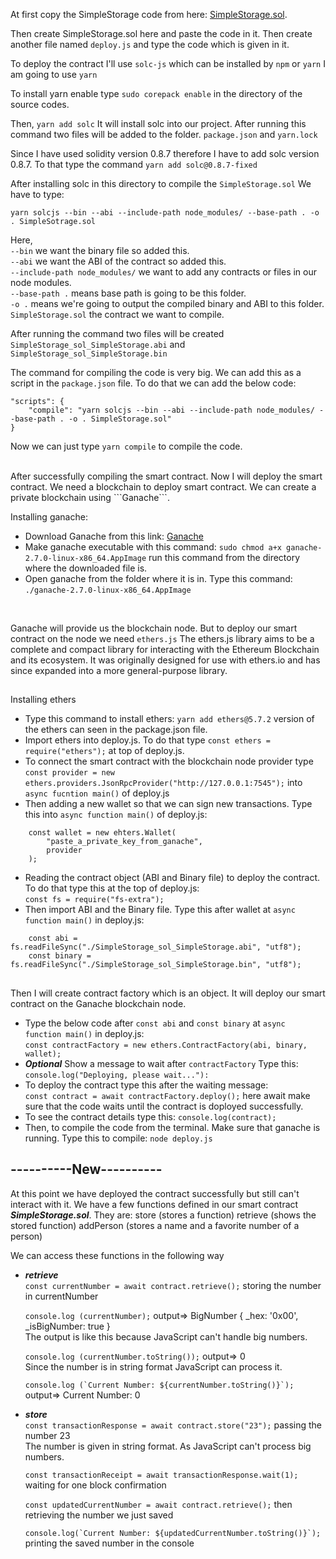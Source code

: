 At first copy the SimpleStorage code from here: [SimpleStorage.sol](https://github.com/MohammadRokib/Solidity-Basics/blob/main/contracts/SimpleStorage.sol).

Then create SimpleStorage.sol here and paste the code in it. Then create another file named ```deploy.js``` and type the code which is given in it.

To deploy the contract I'll use ```solc-js``` which can be installed by ```npm``` or ```yarn``` I am going to use ```yarn```

To install yarn enable type ```sudo corepack enable``` in the directory of the source codes.

Then, ```yarn add solc``` It will install solc into our project. After running this command two files will be added to the folder. ```package.json``` and ```yarn.lock```

Since I have used solidity version 0.8.7 therefore I have to add solc version 0.8.7. To that type the command ```yarn add solc@0.8.7-fixed```

After installing solc in this directory to compile the ```SimpleStorage.sol``` We have to type:
```
yarn solcjs --bin --abi --include-path node_modules/ --base-path . -o . SimpleSotrage.sol
```

Here,<br>
```--bin``` we want the binary file so added this.<br>
```--abi``` we want the ABI of the contract so added this.<br>
```--include-path node_modules/``` we want to add any contracts or files in our node modules.<br>
```--base-path .``` means base path is going to be this folder.<br>
```-o .``` means we're going to output the compiled binary and ABI to this folder.<br>
```SimpleStorage.sol``` the contract we want to compile.

After running the command two files will be created ```SimpleStorage_sol_SimpleStorage.abi``` and ```SimpleStorage_sol_SimpleStorage.bin```

The command for compiling the code is very big. We can add this as a script in the ```package.json``` file. To do that we can add the below code:
```
"scripts": {
    "compile": "yarn solcjs --bin --abi --include-path node_modules/ --base-path . -o . SimpleStorage.sol"
}
```
Now we can just type ```yarn compile``` to compile the code.

<br>
After successfully compiling the smart contract. Now I will deploy the smart contract. We need a blockchain to deploy smart contract. We can create a private blockchain using ```Ganache```.

Installing ganache:
- Download Ganache from this link: [Ganache](https://trufflesuite.com/ganache/)
- Make ganache executable with this command: ```sudo chmod a+x ganache-2.7.0-linux-x86_64.AppImage```
  run this command from the directory where the downloaded file is.
- Open ganache from the folder where it is in. Type this command: ```./ganache-2.7.0-linux-x86_64.AppImage```
<br>

Ganache will provide us the blockchain node. But to deploy our smart contract on the node we need ```ethers.js``` The ethers.js library aims to be a complete and compact library for interacting with the Ethereum Blockchain and its ecosystem. It was originally designed for use with ethers.io and has since expanded into a more general-purpose library.

##

Installing ethers
- Type this command to install ethers: ```yarn add ethers@5.7.2``` version of the ethers can seen in the package.json file.
- Import ethers into deploy.js. To do that type ```const ethers = require("ethers");``` at top of deploy.js.
- To connect the smart contract with the blockchain node provider type <br>
```const provider = new ethers.providers.JsonRpcProvider("http://127.0.0.1:7545");``` into ```async fucntion main()``` of deploy.js
- Then adding a new wallet so that we can sign new transactions. Type this into ```async function main()``` of deploy.js:
```
    const wallet = new ehters.Wallet(
        "paste_a_private_key_from_ganache",
        provider
    );
```
- Reading the contract object (ABI and Binary file) to deploy the contract. To do that type this at the top of deploy.js: <br>
```const fs = require("fs-extra");```
- Then import ABI and the Binary file. Type this after wallet at ```async function main()``` in deploy.js: <br>
```
    const abi = fs.readFileSync("./SimpleStorage_sol_SimpleStorage.abi", "utf8");
    const binary = fs.readFileSync("./SimpleStorage_sol_SimpleStorage.bin", "utf8");
```
##

Then I will create contract factory which is an object. It will deploy our smart contract on the Ganache blockchain node.
- Type the below code after ```const abi``` and ```const binary``` at ```async function main()``` in deploy.js: <br>
```const contractFactory = new ethers.ContractFactory(abi, binary, wallet);```
- ***Optional*** Show a message to wait after ```contractFactory``` Type this: ```console.log("Deploying, please wait..."):```
- To deploy the contract type this after the waiting message: <br>
```const contract = await contractFactory.deploy();```
  here await make sure that the code waits until the contract is doployed successfully.
- To see the contract details type this: ```console.log(contract);```
- Then, to compile the code from the terminal. Make sure that ganache is running. Type this to compile: ```node deploy.js```

## ----------New----------
At this point we have deployed the contract successfully but still can't interact with it. We have a few functions defined in our smart contract ***SimpleStorage.sol***. They are:
store (stores a function)
retrieve (shows the stored function)
addPerson (stores a name and a favorite number of a person)

We can access these functions in the following way
- ***retrieve*** <br>
  ```const currentNumber = await contract.retrieve();``` storing the number in currentNumber
  
  ```console.log (currentNumber);``` output=> BigNumber { _hex: '0x00', _isBigNumber: true }<br>
  The output is like this because JavaScript can't handle big numbers.
  
  ```console.log (currentNumber.toString());``` output=> 0<br>
  Since the number is in string format JavaScript can process it.
  
  ```console.log (`Current Number: ${currentNumber.toString()}`);``` output=> Current Number: 0
  
- ***store*** <br>
  ```const transactionResponse = await contract.store("23");``` passing the number 23<br>
  The number is given in string format. As JavaScript can't process big numbers.
  
  ```const transactionReceipt = await transactionResponse.wait(1);``` waiting for one block confirmation
  
  ```const updatedCurrentNumber = await contract.retrieve();``` then retrieving the number we just saved
  
  ```console.log(`Current Number: ${updatedCurrentNumber.toString()}`);``` printing the saved number in the console
